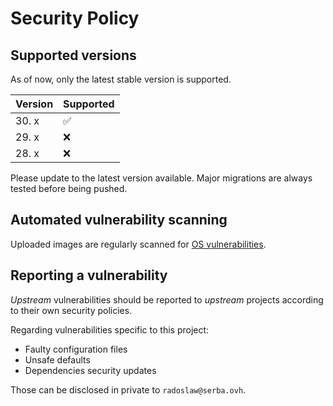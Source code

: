 # Security Policy

## Supported versions

As of now, only the latest stable version is supported.

| Version | Supported          |
| ------- | ------------------ |
| 30. x   | :white_check_mark: |
| 29. x   | :x:                |
| 28. x   | :x:                |

Please update to the latest version available. Major migrations are always tested before being pushed.

## Automated vulnerability scanning

Uploaded images are regularly scanned for [OS vulnerabilities](https://github.com/suprovsky/docker-nextcloud/security/code-scanning).

## Reporting a vulnerability

*Upstream* vulnerabilities should be reported to *upstream* projects according to their own security policies.

Regarding vulnerabilities specific to this project:

- Faulty configuration files
- Unsafe defaults
- Dependencies security updates

Those can be disclosed in private to `radoslaw@serba.ovh`.
